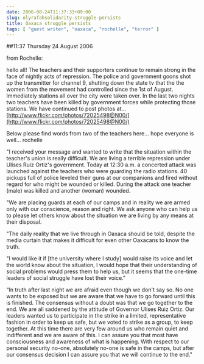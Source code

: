 ```yaml
---
date: 2006-08-24T11:37:33+09:00
slug: olyrafahsolidarity-struggle-persists
title: Oaxaca struggle persists
tags: [ "guest writer", "oaxaca", "rochelle", "terror" ]
---
```


##11:37 Thursday 24 August 2006

from Rochelle:







hello all!
The teachers and their supporters continue to remain strong in the face of
nightly acts of repression.  The police and government goons shot up the
transmitter for channel 9, shutting down the state tv that the the women
from the movement had controlled since the 1st of August.  Immediately
stations all over the city were taken over.  In the last two nights two
teachers have been killed by government forces while protecting those
stations.  We have continued to post photos at...
[http://www.flickr.com/photos/72025498@N00/](http://www.flickr.com/photos/72025498@N00/)

Below please find words from two of the teachers here...
hope everyone is well...
rochelle

"I received your message and wanted to write that the situation within the
teacher's union is really difficult. We are living a terrible repression
under Ulises Ruiz Ortiz's government. Today at 12:30 a.m. a concerted
attack was launched against the teachers who were guarding the radio
stations. 40 pickups full of police leveled their guns at our companions
and fired without regard for who might be wounded or killed. During the
attack one teacher (male) was killed and another (woman) wounded.

"We are placing guards at each of our camps and in reality we are armed
only with our conscience, reason and right. We ask anyone who can help
us to please let others know about the situation we are living by any
means at their disposal.

"The daily reality that we live through in Oaxaca should be told,
despite the media curtain that makes it difficult for even other
Oaxacans to know the truth.

"I would like it if [the university where I study] would raise its voice
and let the world know about the situation, I would hope that their
understanding of social problems would press them to help us, but it
seems that the one-time leaders of social struggle have lost their
voice."

“In truth after last night we are afraid even though we don't say so. No
one wants to be exposed but we are aware that we have to go forward until
this is finished. The consensus without a doubt was that we go together
to the end. We are all saddened by the attitude of Governor Ulises Ruiz
Ortiz. Our leaders wanted us to participate in the strike in a limited,
representative fashion in order to keep us safe, but we voted to strike
as a group, to keep together. At this time there are very few around us
who remain quiet and indifferent and we are aware of this. I can assure
you that most have consciousness and awareness of what is happening. With
respect to our personal security no-one, absolutely no-one is safe in the
camps, but after our consensus decision I can assure you that we will
continue to the end."

